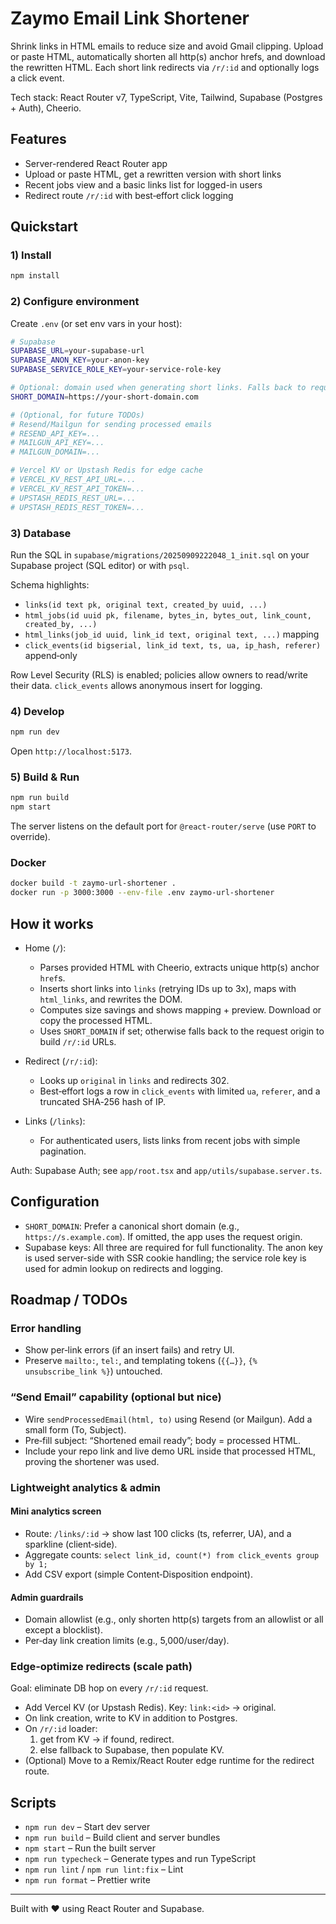 # Zaymo Email Link Shortener

Shrink links in HTML emails to reduce size and avoid Gmail clipping. Upload or paste HTML, automatically shorten all http(s) anchor hrefs, and download the rewritten HTML. Each short link redirects via `/r/:id` and optionally logs a click event.

Tech stack: React Router v7, TypeScript, Vite, Tailwind, Supabase (Postgres + Auth), Cheerio.

## Features

- Server-rendered React Router app
- Upload or paste HTML, get a rewritten version with short links
- Recent jobs view and a basic links list for logged-in users
- Redirect route `/r/:id` with best‑effort click logging

## Quickstart

### 1) Install

```bash
npm install
```

### 2) Configure environment

Create `.env` (or set env vars in your host):

```bash
# Supabase
SUPABASE_URL=your-supabase-url
SUPABASE_ANON_KEY=your-anon-key
SUPABASE_SERVICE_ROLE_KEY=your-service-role-key

# Optional: domain used when generating short links. Falls back to request origin.
SHORT_DOMAIN=https://your-short-domain.com

# (Optional, for future TODOs)
# Resend/Mailgun for sending processed emails
# RESEND_API_KEY=...
# MAILGUN_API_KEY=...
# MAILGUN_DOMAIN=...

# Vercel KV or Upstash Redis for edge cache
# VERCEL_KV_REST_API_URL=...
# VERCEL_KV_REST_API_TOKEN=...
# UPSTASH_REDIS_REST_URL=...
# UPSTASH_REDIS_REST_TOKEN=...
```

### 3) Database

Run the SQL in `supabase/migrations/20250909222048_1_init.sql` on your Supabase project (SQL editor) or with `psql`.

Schema highlights:

- `links(id text pk, original text, created_by uuid, ...)`
- `html_jobs(id uuid pk, filename, bytes_in, bytes_out, link_count, created_by, ...)`
- `html_links(job_id uuid, link_id text, original text, ...)` mapping
- `click_events(id bigserial, link_id text, ts, ua, ip_hash, referer)` append‑only

Row Level Security (RLS) is enabled; policies allow owners to read/write their data. `click_events` allows anonymous insert for logging.

### 4) Develop

```bash
npm run dev
```

Open `http://localhost:5173`.

### 5) Build & Run

```bash
npm run build
npm start
```

The server listens on the default port for `@react-router/serve` (use `PORT` to override).

### Docker

```bash
docker build -t zaymo-url-shortener .
docker run -p 3000:3000 --env-file .env zaymo-url-shortener
```

## How it works

- Home (`/`):
  - Parses provided HTML with Cheerio, extracts unique http(s) anchor `href`s.
  - Inserts short links into `links` (retrying IDs up to 3x), maps with `html_links`, and rewrites the DOM.
  - Computes size savings and shows mapping + preview. Download or copy the processed HTML.
  - Uses `SHORT_DOMAIN` if set; otherwise falls back to the request origin to build `/r/:id` URLs.

- Redirect (`/r/:id`):
  - Looks up `original` in `links` and redirects 302.
  - Best‑effort logs a row in `click_events` with limited `ua`, `referer`, and a truncated SHA‑256 hash of IP.

- Links (`/links`):
  - For authenticated users, lists links from recent jobs with simple pagination.

Auth: Supabase Auth; see `app/root.tsx` and `app/utils/supabase.server.ts`.

## Configuration

- `SHORT_DOMAIN`: Prefer a canonical short domain (e.g., `https://s.example.com`). If omitted, the app uses the request origin.
- Supabase keys: All three are required for full functionality. The anon key is used server-side with SSR cookie handling; the service role key is used for admin lookup on redirects and logging.

## Roadmap / TODOs

### Error handling
- Show per‑link errors (if an insert fails) and retry UI.
- Preserve `mailto:`, `tel:`, and templating tokens (`{{…}}`, `{% unsubscribe_link %}`) untouched.

### “Send Email” capability (optional but nice)
- Wire `sendProcessedEmail(html, to)` using Resend (or Mailgun). Add a small form (To, Subject).
- Pre‑fill subject: “Shortened email ready”; body = processed HTML.
- Include your repo link and live demo URL inside that processed HTML, proving the shortener was used.

### Lightweight analytics & admin

#### Mini analytics screen
- Route: `/links/:id` → show last 100 clicks (ts, referrer, UA), and a sparkline (client‑side).
- Aggregate counts: `select link_id, count(*) from click_events group by 1;`
- Add CSV export (simple Content‑Disposition endpoint).

#### Admin guardrails
- Domain allowlist (e.g., only shorten http(s) targets from an allowlist or all except a blocklist).
- Per‑day link creation limits (e.g., 5,000/user/day).

### Edge‑optimize redirects (scale path)

Goal: eliminate DB hop on every `/r/:id` request.
- Add Vercel KV (or Upstash Redis). Key: `link:<id>` → original.
- On link creation, write to KV in addition to Postgres.
- On `/r/:id` loader:
  1. get from KV → if found, redirect.
  2. else fallback to Supabase, then populate KV.
- (Optional) Move to a Remix/React Router edge runtime for the redirect route.

## Scripts

- `npm run dev` – Start dev server
- `npm run build` – Build client and server bundles
- `npm start` – Run the built server
- `npm run typecheck` – Generate types and run TypeScript
- `npm run lint` / `npm run lint:fix` – Lint
- `npm run format` – Prettier write

---

Built with ❤️ using React Router and Supabase.
